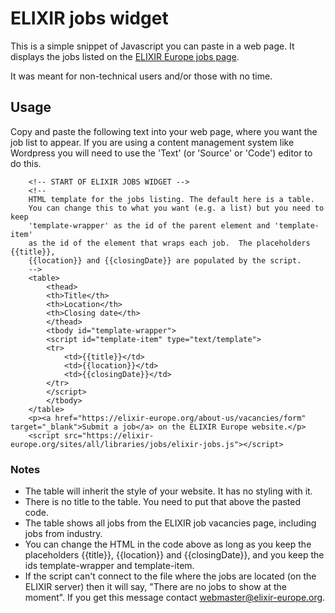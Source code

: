 # ELIXIR jobs widget

This is a simple snippet of Javascript you can paste in a web page. It displays the jobs listed on the [ELIXIR Europe jobs page](https://elixir-europe.org/about-us/vacancies).

It was meant for non-technical users and/or those with no time.

## Usage

Copy and paste the following text into your web page, where you want the job list to appear. If you are using a content management system like Wordpress you will need to use the 'Text' (or 'Source' or 'Code') editor to do this.


        <!-- START OF ELIXIR JOBS WIDGET -->
        <!--
        HTML template for the jobs listing. The default here is a table.
        You can change this to what you want (e.g. a list) but you need to keep
        'template-wrapper' as the id of the parent element and 'template-item'
        as the id of the element that wraps each job.  The placeholders {{title}},
        {{location}} and {{closingDate}} are populated by the script.
        -->
        <table>
            <thead>
            <th>Title</th>
            <th>Location</th>
            <th>Closing date</th>
            </thead>
            <tbody id="template-wrapper">
            <script id="template-item" type="text/template">
            <tr>
                <td>{{title}}</td>
                <td>{{location}}</td>
                <td>{{closingDate}}</td>
            </tr>
            </script>
            </tbody>
        </table>
        <p><a href="https://elixir-europe.org/about-us/vacancies/form" target="_blank">Submit a job</a> on the ELIXIR Europe website.</p>
        <script src="https://elixir-europe.org/sites/all/libraries/jobs/elixir-jobs.js"></script>

### Notes

 - The table will inherit the style of your website. It has no styling with it.
 - There is no title to the table. You need to put that above the pasted code.
 - The table shows all jobs from the ELIXIR job vacancies page, including jobs from industry.
 - You can change the HTML in the code above as long as you keep the placeholders {{title}}, {{location}} and {{closingDate}}, and you keep the ids template-wrapper and template-item.
 - If the script can't connect to the file where the jobs are located (on the ELIXIR server) then it will say, "There are no jobs to show at the moment". If you get this message contact [webmaster@elixir-europe.org](mailto:webmaster@elixir-europe.org).